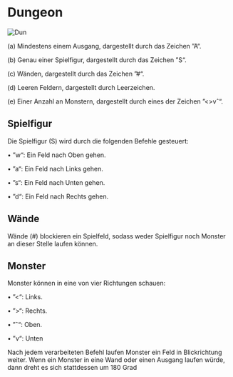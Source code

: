 # **Dungeon**


![Dun](https://user-images.githubusercontent.com/78976562/136284311-df6a5a68-7255-4937-b7e5-6bb73a4d67eb.jpg)

(a) Mindestens einem Ausgang, dargestellt durch das Zeichen ”A“.

(b) Genau einer Spielfigur, dargestellt durch das Zeichen ”S“.

(c) Wänden, dargestellt durch das Zeichen ”#“.

(d) Leeren Feldern, dargestellt durch Leerzeichen.

(e) Einer Anzahl an Monstern, dargestellt durch eines der Zeichen ”<>vˆ“.


## **Spielfigur**

Die Spielfigur (S) wird durch die folgenden Befehle gesteuert:

• ”w“: Ein Feld nach Oben gehen.

• ”a“: Ein Feld nach Links gehen.

• ”s“: Ein Feld nach Unten gehen.

• ”d“: Ein Feld nach Rechts gehen.


## **Wände**

Wände (#) blockieren ein Spielfeld, sodass weder Spielfigur noch Monster an dieser Stelle laufen können.


## **Monster**

Monster können in eine von vier Richtungen schauen:

• ”<“: Links.

• ”>“: Rechts.

• ”ˆ“: Oben.

• ”v“: Unten

Nach jedem verarbeiteten Befehl laufen Monster ein Feld in Blickrichtung weiter. Wenn ein Monster in eine Wand oder einen Ausgang laufen würde, dann dreht es sich stattdessen um 180 Grad
